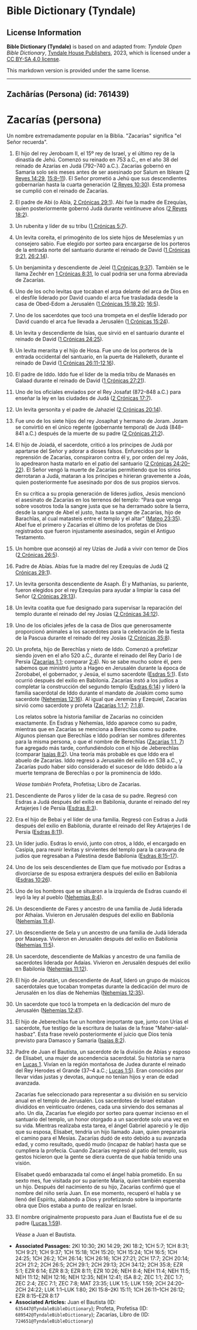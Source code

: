 # Bible Dictionary (Tyndale)

## License Information

**Bible Dictionary (Tyndale)** is based on and adapted from: _Tyndale Open Bible Dictionary_, [Tyndale House Publishers](https://tyndaleopenresources.com/), 2023, which is licensed under a [CC BY-SA 4.0 license](https://creativecommons.org/licenses/by-sa/4.0/legalcode.en).

This markdown version is provided under the same license.



--------------------------------

## Zachârías (Persona) (id: 761439)

Zacarías (persona)
==================

Un nombre extremadamente popular en la Biblia. "Zacarías" significa "el Señor recuerda".

1. El hijo del rey Jeroboam II, el 15º rey de Israel, y el último rey de la dinastía de Jehú. Comenzó su reinado en 753 a.C., en el año 38 del reinado de Azarías en Judá (792–740 a.C.). Zacarías gobernó en Samaria solo seis meses antes de ser asesinado por Salum en Ibleam ([2 Reyes 14:29,](https://ref.ly/2Kgs14:29) [15:8–11](https://ref.ly/2Kgs15:8-2Kgs15:11)). El Señor prometió a Jehú que sus descendientes gobernarían hasta la cuarta generación ([2 Reyes 10:30](https://ref.ly/2Kgs10:30)). Esta promesa se cumplió con el reinado de Zacarías.
2. El padre de Abi (o Abía, [2 Crónicas 29:1](https://ref.ly/2Chr29:1)). Abi fue la madre de Ezequías, quien posteriormente gobernó Judá durante veintinueve años ([2 Reyes 18:2](https://ref.ly/2Kgs18:2)).
3. Un rubenita y líder de su tribu ([1 Crónicas 5:7](https://ref.ly/1Chr5:7)).
4. Un levita coreíta, el primogénito de los siete hijos de Meselemías y un consejero sabio. Fue elegido por sorteo para encargarse de los porteros de la entrada norte del santuario durante el reinado de David ([1 Crónicas 9:21,](https://ref.ly/1Chr9:21) [26:2,14](https://ref.ly/1Chr26:2,1Chr26:14)).
5. Un benjaminita y descendiente de Jeiel ([1 Crónicas 9:37](https://ref.ly/1Chr9:37)). También se le llama Zechêr en [1 Crónicas 8:31](https://ref.ly/1Chr8:31), lo cual podría ser una forma abreviada de Zacarías.
6. Uno de los ocho levitas que tocaban el arpa delante del arca de Dios en el desfile liderado por David cuando el arca fue trasladada desde la casa de Obed\-Edom a Jerusalén ([1 Crónicas 15:18,20](https://ref.ly/1Chr15:18,1Chr15:20); [16:5](https://ref.ly/1Chr16:5)).
7. Uno de los sacerdotes que tocó una trompeta en el desfile liderado por David cuando el arca fue llevada a Jerusalén ([1 Crónicas 15:24](https://ref.ly/1Chr15:24)).
8. Un levita y descendiente de Isías, que sirvió en el santuario durante el reinado de David ([1 Crónicas 24:25](https://ref.ly/1Chr24:25)).
9. Un levita merarita y el hijo de Hosa. Fue uno de los porteros de la entrada occidental del santuario, en la puerta de Halleketh, durante el reinado de David ([1 Crónicas 26:11](https://ref.ly/1Chr26:11-1Chr26:12,1Chr26:16)[\-](https://ref.ly/1Chr26:11-1Chr26:12)[12,16](https://ref.ly/1Chr26:11-1Chr26:12,1Chr26:16)).
10. El padre de Iddo. Iddo fue el líder de la media tribu de Manasés en Galaad durante el reinado de David ([1 Crónicas 27:21](https://ref.ly/1Chr27:21)).
11. Uno de los oficiales enviados por el Rey Josafat (872–848 a.C.) para enseñar la ley en las ciudades de Judá ([2 Crónicas 17:7](https://ref.ly/2Chr17:7)).
12. Un levita gersonita y el padre de Jahaziel ([2 Crónicas 20:14](https://ref.ly/2Chr20:14)).
13. Fue uno de los siete hijos del rey Josaphat y hermano de Joram. Joram se convirtió en el único regente (gobernante temporal) de Judá (848–841 a.C.) después de la muerte de su padre ([2 Crónicas 21:2](https://ref.ly/2Chr21:2)).
14. El hijo de Joiadá, el sacerdote, criticó a los príncipes de Judá por apartarse del Señor y adorar a dioses falsos. Enfurecidos por la reprensión de Zacarías, conspiraron contra él y, por orden del rey Joás, lo apedrearon hasta matarlo en el patio del santuario ([2 Crónicas 24:20–22](https://ref.ly/2Chr24:20-2Chr24:22)). El Señor vengó la muerte de Zacarías permitiendo que los sirios derrotaran a Judá, mataran a los príncipes e hirieran gravemente a Joás, quien posteriormente fue asesinado por dos de sus propios siervos.

    En su crítica a su propia generación de líderes judíos, Jesús mencionó el asesinato de Zacarías en los terrenos del templo: “Para que venga sobre vosotros toda la sangre justa que se ha derramado sobre la tierra, desde la sangre de Abel el justo, hasta la sangre de Zacarías, hijo de Barachîas, al cual matasteis entre el templo y el altar” ([Mateo 23:35](https://ref.ly/Matt23:35)). Abel fue el primero y Zacarías el último de los profetas de Dios registrados que fueron injustamente asesinados, según el Antiguo Testamento.

15. Un hombre que aconsejó al rey Uzías de Judá a vivir con temor de Dios ([2 Crónicas 26:5](https://ref.ly/2Chr26:5)).
16. Padre de Abías. Abías fue la madre del rey Ezequías de Judá ([2 Crónicas 29:1](https://ref.ly/2Chr29:1)).
17. Un levita gersonita descendiente de Asaph. Él y Mathanías, su pariente, fueron elegidos por el rey Ezequías para ayudar a limpiar la casa del Señor ([2 Crónicas 29:13](https://ref.ly/2Chr29:13)).
18. Un levita coatita que fue designado para supervisar la reparación del templo durante el reinado del rey Josías ([2 Crónicas 34:12](https://ref.ly/2Chr34:12)).
19. Uno de los oficiales jefes de la casa de Dios que generosamente proporcionó animales a los sacerdotes para la celebración de la fiesta de la Pascua durante el reinado del rey Josías ([2 Crónicas 35:8](https://ref.ly/2Chr35:8)).
20. Un profeta, hijo de Berechîas y nieto de Iddo. Comenzó a profetizar siendo joven en el año 520 a.C., durante el reinado del Rey Darío I de Persia ([Zacarías 1:1](https://ref.ly/Zech1:1); comparar [2:4](https://ref.ly/Zech2:4)). No se sabe mucho sobre él, pero sabemos que ministró junto a Hageo en Jerusalén durante la época de Zorobabel, el gobernador, y Jesúa, el sumo sacerdote ([Esdras 5:1](https://ref.ly/Ezra5:1)). Esto ocurrió después del exilio en Babilonia. Zacarías instó a los judíos a completar la construcción del segundo templo ([Esdras 6:14](https://ref.ly/Ezra6:14)) y lideró la familia sacerdotal de Iddo durante el mandato de Joiakim como sumo sacerdote ([Nehemías 12:16](https://ref.ly/Neh12:16)). Al igual que Jeremías y Ezequiel, Zacarías sirvió como sacerdote y profeta ([Zacarías 1:1,7](https://ref.ly/Zech1:1,Zech1:7); [7:1,8](https://ref.ly/Zech7:1,Zech7:8)).

    Los relatos sobre la historia familiar de Zacarías no coinciden exactamente. En Esdras y Nehemías, Iddo aparece como su padre, mientras que en Zacarías se menciona a Berechîas como su padre. Algunos piensan que Berechîas e Iddo podrían ser nombres diferentes para la misma persona, o que el nombre de Berechîas ([Zacarías 1:1, 7](https://ref.ly/Zech1:1,Zech1:7)) fue agregado más tarde, confundiéndolo con el hijo de Jeberechîas (comparar [Isaías 8:2](https://ref.ly/Isa8:2)). Una teoría más probable es que Iddo era el abuelo de Zacarías. Iddo regresó a Jerusalén del exilio en 538 a.C., y Zacarías pudo haber sido considerado el sucesor de Iddo debido a la muerte temprana de Berechîas o por la prominencia de Iddo.

    *Véase también* Profeta, Profetisa; Libro de Zacarías.

21. Descendiente de Paros y líder de la casa de su padre. Regresó con Esdras a Judá después del exilio en Babilonia, durante el reinado del rey Artajerjes I de Persia ([Esdras 8:3](https://ref.ly/Ezra8:3)).
22. Era el hijo de Bebai y el líder de una familia. Regresó con Esdras a Judá después del exilio en Babilonia, durante el reinado del Rey Artajerjes I de Persia ([Esdras 8:11](https://ref.ly/Ezra8:11)).
23. Un líder judío. Esdras lo envió, junto con otros, a Iddo, el encargado en Casipia, para reunir levitas y sirvientes del templo para la caravana de judíos que regresaban a Palestina desde Babilonia ([Esdras 8:15–17](https://ref.ly/Ezra8:15-Ezra8:17)).
24. Uno de los seis descendientes de Elam que fue motivado por Esdras a divorciarse de su esposa extranjera después del exilio en Babilonia ([Esdras 10:26](https://ref.ly/Ezra10:26)).
25. Uno de los hombres que se situaron a la izquierda de Esdras cuando él leyó la ley al pueblo ([Nehemías 8:4](https://ref.ly/Neh8:4)).
26. Un descendiente de Fares y ancestro de una familia de Judá liderada por Athaías. Vivieron en Jerusalén después del exilio en Babilonia ([Nehemías 11:4](https://ref.ly/Neh11:4)).
27. Un descendiente de Sela y un ancestro de una familia de Judá liderada por Maaseya. Vivieron en Jerusalén después del exilio en Babilonia ([Nehemías 11:5](https://ref.ly/Neh11:5)).
28. Un sacerdote, descendiente de Malkías y ancestro de una familia de sacerdotes liderada por Adaías. Vivieron en Jerusalén después del exilio en Babilonia ([Nehemías 11:12](https://ref.ly/Neh11:12)).
29. El hijo de Jonatán, un descendiente de Asaf, lideró un grupo de músicos sacerdotales que tocaban trompetas durante la dedicación del muro de Jerusalén en los días de Nehemías ([Nehemías 12:35](https://ref.ly/Neh12:35)).
30. Un sacerdote que tocó la trompeta en la dedicación del muro de Jerusalén ([Nehemías 12:41](https://ref.ly/Neh12:41)).
31. El hijo de Jeberechîas fue un hombre importante que, junto con Urías el sacerdote, fue testigo de la escritura de Isaías de la frase "Maher\-salal\-hasbaz". Esta frase reveló posteriormente el juicio que Dios tenía previsto para Damasco y Samaria ([Isaías 8:2](https://ref.ly/Isa8:2)).
32. Padre de Juan el Bautista, un sacerdote de la división de Abías y esposo de Elisabet, una mujer de ascendencia sacerdotal. Su historia se narra en [Lucas 1](https://ref.ly/Luke1:1-Luke1:80). Vivían en la región montañosa de Judea durante el reinado del Rey Herodes el Grande (37–4 a.C.; [Lucas 1:5](https://ref.ly/Luke1:5)). Eran conocidos por llevar vidas justas y devotas, aunque no tenían hijos y eran de edad avanzada.

    Zacarías fue seleccionado para representar a su división en su servicio anual en el templo de Jerusalén. Los sacerdotes de Israel estaban divididos en veinticuatro órdenes, cada una sirviendo dos semanas al año. Un día, Zacarías fue elegido por sorteo para quemar incienso en el santuario del templo, un honor otorgado a un sacerdote solo una vez en su vida. Mientras realizaba esta tarea, el ángel Gabriel apareció y le dijo que su esposa, Elisabet, tendría un hijo llamado Juan, quien prepararía el camino para el Mesías. Zacarías dudó de esto debido a su avanzada edad, y como resultado, quedó mudo (incapaz de hablar) hasta que se cumpliera la profecía. Cuando Zacarías regresó al patio del templo, sus gestos hicieron que la gente se diera cuenta de que había tenido una visión.

    Elisabet quedó embarazada tal como el ángel había prometido. En su sexto mes, fue visitada por su pariente María, quien también esperaba un hijo. Después del nacimiento de su hijo, Zacarías confirmó que el nombre del niño sería Juan. En ese momento, recuperó el habla y se llenó del Espíritu, alabando a Dios y profetizando sobre la importante obra que Dios estaba a punto de realizar en Israel.

33. El nombre originalmente propuesto para Juan el Bautista fue el de su padre ([Lucas 1:59](https://ref.ly/Luke1:59)).

    *V*éa*se* a Juan el Bautista.

* **Associated Passages:** 2KI 10:30; 2KI 14:29; 2KI 18:2; 1CH 5:7; 1CH 8:31; 1CH 9:21; 1CH 9:37; 1CH 15:18; 1CH 15:20; 1CH 15:24; 1CH 16:5; 1CH 24:25; 1CH 26:2; 1CH 26:14; 1CH 26:16; 1CH 27:21; 2CH 17:7; 2CH 20:14; 2CH 21:2; 2CH 26:5; 2CH 29:1; 2CH 29:13; 2CH 34:12; 2CH 35:8; EZR 5:1; EZR 6:14; EZR 8:3; EZR 8:11; EZR 10:26; NEH 8:4; NEH 11:4; NEH 11:5; NEH 11:12; NEH 12:16; NEH 12:35; NEH 12:41; ISA 8:2; ZEC 1:1; ZEC 1:7; ZEC 2:4; ZEC 7:1; ZEC 7:8; MAT 23:35; LUK 1:5; LUK 1:59; 2CH 24:20–2CH 24:22; LUK 1:1–LUK 1:80; 2KI 15:8–2KI 15:11; 1CH 26:11–1CH 26:12; EZR 8:15–EZR 8:17
* **Associated Articles:** Juan el Bautista (ID: `635447@TyndaleBibleDictionary`); Profeta, Profetisa (ID: `689542@TyndaleBibleDictionary`); Zacarías, Libro de (ID: `724651@TyndaleBibleDictionary`)

